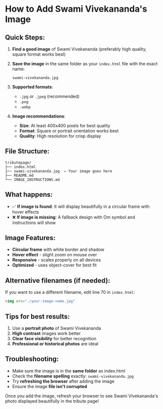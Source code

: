 # How to Add Swami Vivekananda's Image

## Quick Steps:

1. **Find a good image** of Swami Vivekananda (preferably high quality, square format works best)

2. **Save the image** in the same folder as your `index.html` file with the exact name:
   ```
   swami-vivekananda.jpg
   ```

3. **Supported formats**: 
   - `.jpg` or `.jpeg` (recommended)
   - `.png` 
   - `.webp`

4. **Image recommendations**:
   - **Size**: At least 400x400 pixels for best quality
   - **Format**: Square or portrait orientation works best
   - **Quality**: High resolution for crisp display

## File Structure:
```
tributepage/
├── index.html
├── swami-vivekananda.jpg  ← Your image goes here
├── README.md
└── IMAGE_INSTRUCTIONS.md
```

## What happens:
- ✅ **If image is found**: It will display beautifully in a circular frame with hover effects
- ❌ **If image is missing**: A fallback design with Om symbol and instructions will show

## Image Features:
- **Circular frame** with white border and shadow
- **Hover effect** - slight zoom on mouse over
- **Responsive** - scales properly on all devices
- **Optimized** - uses object-cover for best fit

## Alternative filenames (if needed):
If you want to use a different filename, edit line 70 in `index.html`:
```html
<img src="./your-image-name.jpg"
```

## Tips for best results:
1. Use a **portrait photo** of Swami Vivekananda
2. **High contrast** images work better
3. **Clear face visibility** for better recognition
4. **Professional or historical photos** are ideal

## Troubleshooting:
- Make sure the image is in the **same folder** as index.html
- Check the **filename spelling** exactly: `swami-vivekananda.jpg`
- Try **refreshing the browser** after adding the image
- Ensure the image **file isn't corrupted**

Once you add the image, refresh your browser to see Swami Vivekananda's photo displayed beautifully in the tribute page!
